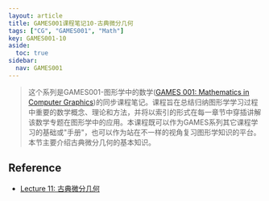 ```yaml
---
layout: article
title: GAMES001课程笔记10-古典微分几何
tags: ["CG", "GAMES001", "Math"]
key: GAMES001-10
aside:
  toc: true
sidebar:
  nav: GAMES001
---
```


> 这个系列是GAMES001-图形学中的数学([GAMES 001: Mathematics in Computer Graphics](https://games-cn.org/games001/))的同步课程笔记。课程旨在总结归纳图形学学习过程中重要的数学概念、理论和方法，并将以索引的形式在每一章节中穿插讲解该数学专题在图形学中的应用。本课程既可以作为GAMES系列其它课程学习的基础或"手册"，也可以作为站在不一样的视角复习图形学知识的平台。本节主要介绍古典微分几何的基本知识。
<!--more-->

## Reference

- [Lecture 11: 古典微分几何](https://www.bilibili.com/video/BV1MF4m1V7e3?p=11&vd_source=7a2542c6c909b3ee1fab551277360826)